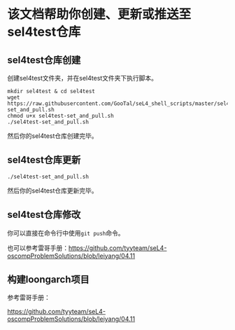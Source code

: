 # 该文档帮助你创建、更新或推送至sel4test仓库

## sel4test仓库创建

创建sel4test文件夹，并在sel4test文件夹下执行脚本。

```
mkdir sel4test & cd sel4test
wget https://raw.githubusercontent.com/GooTal/seL4_shell_scripts/master/sel4test-set_and_pull.sh
chmod u+x sel4test-set_and_pull.sh
./sel4test-set_and_pull.sh
```

然后你的sel4test仓库创建完毕。

## sel4test仓库更新

```
./sel4test-set_and_pull.sh
```

然后你的sel4test仓库更新完毕。

## sel4test仓库修改

你可以直接在命令行中使用`git push`命令。

也可以参考雷哥手册：https://github.com/tyyteam/seL4-oscompProblemSolutions/blob/leiyang/04.11

## 构建loongarch项目

参考雷哥手册：

https://github.com/tyyteam/seL4-oscompProblemSolutions/blob/leiyang/04.11
